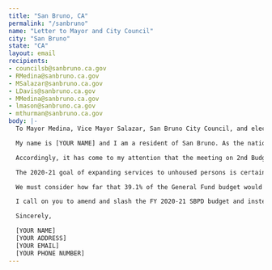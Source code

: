 ```yaml
---
title: "San Bruno, CA"
permalink: "/sanbruno"
name: "Letter to Mayor and City Council"
city: "San Bruno"
state: "CA"
layout: email
recipients:
- councilsb@sanbruno.ca.gov
- RMedina@sanbruno.ca.gov
- MSalazar@sanbruno.ca.gov
- LDavis@sanbruno.ca.gov
- MMedina@sanbruno.ca.gov
- lmason@sanbruno.ca.gov
- mthurman@sanbruno.ca.gov
body: |-
  To Mayor Medina, Vice Mayor Salazar, San Bruno City Council, and elected and appointed officials,

  My name is [YOUR NAME] and I am a resident of San Bruno. As the nation grapples with the devastating, brutal deaths of George Floyd and Breonna Taylor (among so many others) and the economic impact of COVID-19, I am writing to express my strong concerns with the San Bruno Police Department budget.

  Accordingly, it has come to my attention that the meeting on 2nd Budget Hearing & Adoption for fiscal year (FY) 2020-21 is scheduled for June 23. I am astonished to learn that the SBPD, with a single police station, received 38.6% of the General Fund amended budget in FY 2019-20 and will receive $19.3 million (39.1%) in the proposed FY 2020-21 budget, more than the proposed budgets of Public Works, Community Development, and Community Services combined [1]. The SBPD budget is excessive for a small town, and I am alarmed to see that San Bruno’s forecasted financial plan projects an increase to almost $23 million in spending for FY 2024-25 on police despite historic unemployment, economic instability, and popular resistance to widespread police abuses. This is even more astonishing considering the small, small numbers of officers who have graduated from a crisis training program: an estimated 9 in 2019-20 and a target 6 in 2020-21 [1]. I am deeply concerned about the priorities of the SBPD and San Bruno in general.

  The 2020-21 goal of expanding services to unhoused persons is certainly a noble one, but I am left wondering why such services are being rendered by police rather than trained counselors or experts in homelessness, substance use, and trauma. Similarly, I am alarmed by the extensive presence of officers in schools and concerned that youth-centered programming seems to be under the purview of the police department rather than the library or Recreation Services—or trained educators and counselors in general.

  We must consider how far that 39.1% of the General Fund budget would go toward other non-violent, prevention-oriented services that address our livelihoods and humanity such as health services (include mental health services) social services, infrastructure, childcare assistance, homelessness services, libraries, and our parks and recreation services. Overall, we need to reimagine public safety to address root causes of community distress.

  I call on you to amend and slash the FY 2020-21 SBPD budget and instead apply these resources towards these stated alternatives. I hope that our city does indeed have enough heart to make bold changes that uplift us all and establish a positive, nurturing foundation for generations to come.

  Sincerely,

  [YOUR NAME]
  [YOUR ADDRESS]
  [YOUR EMAIL]
  [YOUR PHONE NUMBER]
---
```


